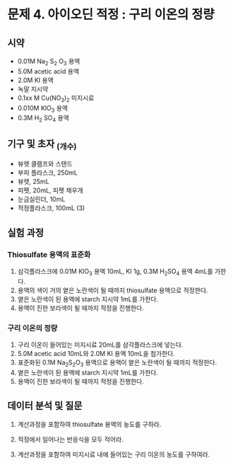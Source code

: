 # 문제 4. 아이오딘 적정 : 구리 이온의 정량
## 시약
+	0.01M Na<sub>2</sub> S<sub>2</sub> O<sub>3</sub> 용액
+	5.0M acetic acid 용액
+	2.0M KI 용액
+	녹말 지시약
+	0.1xx M Cu(NO<sub>3</sub>)<sub>2</sub> 미지시료
+	0.010M KIO<sub>3</sub> 용액
+	0.3M H<sub>2</sub> SO<sub>4</sub> 용액
## 기구 및 초자 <sub>(개수)</sub>
+	뷰렛 클램프와 스탠드
+	부피 플라스크, 250mL
+	뷰렛, 25mL
+	피펫, 20mL, 피펫 채우개
+	눈금실린더, 10mL
+	적정플라스크, 100mL (3)
## 실험 과정
### Thiosulfate 용액의 표준화
1. 삼각플라스크에 0.01M KIO<sub>3</sub> 용액 10mL, KI 1g, 0.3M H<sub>2</sub>SO<sub>4</sub> 용액 4mL를 가한다.
2. 용액의 색이 거의 옅은 노란색이 될 때까지 thiosulfate 용액으로 적정한다.
3. 옅은 노란색이 된 용액에 starch 지시약 1mL를 가한다.
4. 용액이 진한 보라색이 될 때까지 적정을 진행한다.
### 구리 이온의 정량
1. 구리 이온이 들어있는 미지시료 20mL를 삼각플라스크에 넣는다.
2. 5.0M acetic acid 10mL와 2.0M KI 용액 10mL을 첨가한다.
3. 표준화된 0.1M Na<sub>2</sub>S<sub>2</sub>O<sub>3</sub> 용액으로 용액이 옅은 노란색이 될 때까지 적정한다.
4. 옅은 노란색이 된 용액에 starch 지시약 1mL를 가한다.
5. 용액이 진한 보라색이 될 때까지 적정을 진행한다.

## 데이터 분석 및 질문
1. 계산과정을 포함하여 thiosulfate 용액의 농도를 구하라.

2. 적정에서 일어나는 반응식을 모두 적어라.

3. 계산과정을 포함하여 미지시료 내에 들어있는 구리 이온의 농도를 구하여라.
